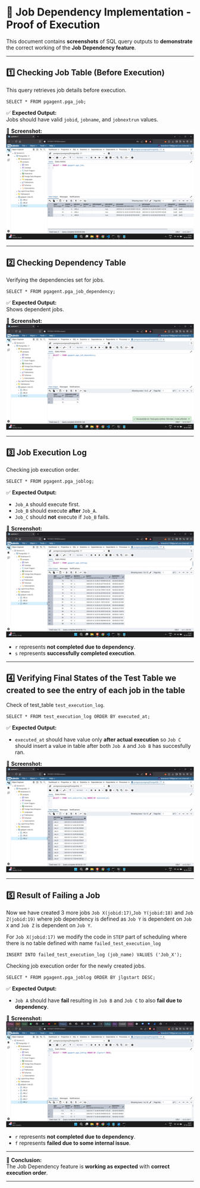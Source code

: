 # 📸 Job Dependency Implementation - Proof of Execution

This document contains **screenshots** of SQL query outputs to **demonstrate** the correct working of the **Job Dependency feature**.

---

## **1️⃣ Checking Job Table (Before Execution)**
This query retrieves job details before execution.

```
SELECT * FROM pgagent.pga_job;
```

✅ **Expected Output:**  
Jobs should have valid `jobid`, `jobname`, and `jobnextrun` values.

📸 **Screenshot:**  
![Jobs Before Execution](outputs/jobs_before_execution.png)


---

## **2️⃣ Checking Dependency Table**
Verifying the dependencies set for jobs.

```
SELECT * FROM pgagent.pga_job_dependency;
```

✅ **Expected Output:**  
Shows dependent jobs.

📸 **Screenshot:**  
![Job Dependency Table](outputs/job_dependency_table.png)

---

## **3️⃣ Job Execution Log**
Checking job execution order.

```
SELECT * FROM pgagent.pga_joblog;
```

✅ **Expected Output:**  
- `Job_A` should execute first.
- `Job_B` should execute **after** `Job_A`.
- `Job_C` should **not** execute if `Job_B` fails.

📸 **Screenshot:**  
![Job Execution Log](outputs/job_execution_log.png)
- `r` represents **not completed due to dependency**.
- `s` represents **successfully completed execution**.

---

## **4️⃣ Verifying Final States of the Test Table we created to see the entry of each job in the table**
Check of test_table `test_execution_log`.

```
SELECT * FROM test_execution_log ORDER BY executed_at;
```

✅ **Expected Output:**  
- `executed_at` should have value only **after actual execution** so `Job C` should insert a value in table after both `Job A` and `Job B` has succesfully ran.

📸 **Screenshot:**  
![Final Job States](outputs/test_exec_log.png)

---

## **5️⃣ Result of Failing a Job**
Now we have created 3 more jobs `Job X(jobid:17)`,`Job Y(jobid:18)` and `Job Z(jobid:19)` where job dependency is defined as `Job Y` is dependent on `Job X` and `Job Z` is dependent on `Job Y`.

For `Job X(jobid:17)` we modify the code in `STEP` part of scheduling where there is no table defined with name `failed_test_execution_log`

```
INSERT INTO failed_test_execution_log (job_name) VALUES ('Job_X');
```

Checking job execution order for the newly created jobs.
```
SELECT * FROM pgagent.pga_joblog ORDER BY jlgstart DESC;
```

✅ **Expected Output:**  
- `Job A` should have **fail** resulting in `Job B` and `Job C` to also **fail due to dependency**.

📸 **Screenshot:**  
![Final Job States](outputs/failed_test.png)

- `r` represents **not completed due to dependency**.
- `f` represents **failed due to some internal issue**.
---


🎯 **Conclusion:**  
The Job Dependency feature is **working as expected** with **correct execution order**.

---
